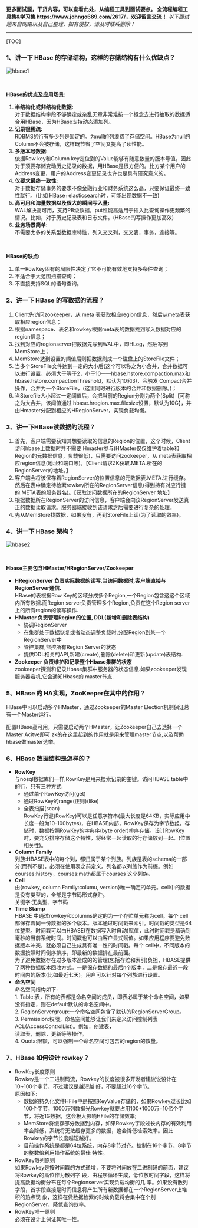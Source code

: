 <b>更多面试题，干货内容，可以查看此处，从编程工具到面试要点。
全流程编程工具集&学习集 https://www.johngo689.com/2617/，欢迎留言交流！</b> 
<i>以下面试题来自网络以及自己整理，如有侵权，请及时联系删除！</i> 
 *** 
[TOC]

### 1、讲一下 HBase 的存储结构，这样的存储结构有什么优缺点？
<p><img src="https://www.johngo689.com/wp-content/uploads/member/avatars/hbase1.jpg" alt="hbase1" /></p><p>&nbsp;</p><p><strong>HBase的优点及应用场景:</strong></p><ol><li><strong>半结构化或非结构化数据:</strong><br />对于数据结构字段不够确定或杂乱无章非常难按一个概念去进行抽取的数据适合用HBase，因为HBase支持动态添加列。</li><li><strong>记录很稀疏:</strong><br />RDBMS的行有多少列是固定的。为null的列浪费了存储空间。HBase为null的Column不会被存储，这样既节省了空间又提高了读性能。</li><li><strong>多版本号数据:</strong><br />依据Row key和Column key定位到的Value能够有随意数量的版本号值，因此对于须要存储变动历史记录的数据，用HBase是很方便的。比方某个用户的Address变更，用户的Address变更记录也许也是具有研究意义的。</li><li><strong>仅要求最终一致性:</strong><br />对于数据存储事务的要求不像金融行业和财务系统这么高，只要保证最终一致性就行。(比如 HBase+elasticsearch时，可能出现数据不一致)</li><li><strong>高可用和海量数据以及很大的瞬间写入量:</strong><br />WAL解决高可用，支持PB级数据，put性能高适用于插入比查询操作更频繁的情况。比如，对于历史记录表和日志文件。(HBase的写操作更加高效)</li><li><strong>业务场景简单:</strong><br />不需要太多的关系型数据库特性，列入交叉列，交叉表，事务，连接等。</li></ol><p>&nbsp;</p><p><strong>HBase的缺点:</strong></p><ol><li>单一RowKey固有的局限性决定了它不可能有效地支持多条件查询；</li><li>不适合于大范围扫描查询；</li><li>不直接支持SQL的语句查询。</li></ol>



### 2、讲一下 HBase 的写数据的流程？
<ol><li>Client先访问zookeeper，从 meta 表获取相应region信息，然后从meta表获取相应region信息；</li><li>根据namespace、表名和rowkey根据meta表的数据找到写入数据对应的region信息；</li><li>找到对应的regionserver把数据先写到WAL中，即HLog，然后写到MemStore上；</li><li>MemStore达到设置的阈值后则把数据刷成一个磁盘上的StoreFile文件；</li><li>当多个StoreFile文件达到一定的大小后(这个可以称之为小合并，合并数据可以进行设置，必须大于等于2，小于10——hbase.hstore.compaction.max和hbase.hstore.compactionThreshold，默认为10和3)，会触发 Compact合并操作，合并为一个StoreFile，(这里同时进行版本的合并和数据删除。)；</li><li>当Storefile大小超过一定阈值后，会把当前的Region分割为两个(Split)【可称之为大合并，该阈值通过 hbase.hregion.max.filesize设置，默认为10G】，并由Hmaster分配到相应的HRegionServer，实现负载均衡。</li></ol>



### 3、讲一下HBase读数据的流程？
<ol><li>首先，客户端需要获知其想要读取的信息的Region的位置，这个时候，Client访问hbase上数据时并不需要 Hmaster参与(HMaster仅仅维护着table和Region的元数据信息，负载很低)，只需要访问zookeeper，从 meta表获取相应region信息(地址和端口等)。【Client请求ZK获取.META.所在的RegionServer的地址。】</li><li>客户端会将该保存着RegionServer的位置信息的元数据表.META.进行缓存。然后在表中确定待检索rowkey所在的RegionServer信息(得到持有对应行键的.META表的服务器名)。【获取访问数据所在的RegionServer 地址】</li><li>根据数据所在RegionServer的访问信息，客户端会向该RegionServer发送真正的数据读取请求。服务器端接收到该请求之后需要进行复杂的处理。</li><li>先从MemStore找数据，如果没有，再到StoreFile上读(为了读取的效率)。</li></ol>



### 4、讲一下 HBase 架构？
<p><img src="https://www.johngo689.com/wp-content/uploads/member/avatars/hbase2.jpg" alt="hbase2" /></p><p>&nbsp;</p><p><strong>Hbase主要包含HMaster/HRegionServer/Zookeeper</strong></p><ul><li><strong>HRegionServer 负责实际数据的读写.当访问数据时,客户端直接与RegionServer通信.</strong><br />HBase的表根据Row Key的区域分成多个Region,一个Region包含这这个区域内所有数据.而Region server负责管理多个Region,负责在这个Region server上的所有region的读写操作.</li><li><strong>HMaster 负责管理Region的位置, DDL(新增和删除表结构)</strong><br /><ul><li>协调RegionServer </li><li>在集群处于数据恢复或者动态调整负载时,分配Region到某一个RegionServer中</li><li>管控集群,监控所有Region Server的状态</li><li>提供DDL相关的API,新建(create),删除(delete)和更新(update)表结构.</li></ul></li><li><strong>Zookeeper 负责维护和记录整个Hbase集群的状态</strong><br />zookeeper探测和记录Hbase集群中服务器的状态信息.如果zookeeper发现服务器宕机,它会通知Hbase的 master节点.</li></ul>



### 5、HBase 的 HA实现，ZooKeeper在其中的作用？
<p>HBase中可以启动多个HMaster，通过Zookeeper的Master Election机制保证总有一个Master运行。</p><p>配置HBase高可用，只需要启动两个HMaster，让Zookeeper自己去选择一个Master Acitve即可 zk的在这里起到的作用就是用来管理master节点,以及帮助hbase做master选举。</p>



### 6、HBase 数据结构是怎样的？
<ul><li><strong>RowKey</strong><br />与nosql数据库们一样,RowKey是用来检索记录的主键。访问HBASE table中的行，只有三种方式:<br /><ul><li>通过单个RowKey访问(get)</li><li>通过RowKey的range(正则)(like)</li><li>全表扫描(scan)<br />RowKey行键(RowKey)可以是任意字符串(最大⻓度是64KB，实际应用中⻓度一般为10-100bytes)，在HBASE内部，RowKey保存为字节数组。存储时，数据按照RowKey的字典序(byte order)排序存储。设计RowKey时，要充分排序存储这个特性，将经常一起读取的行存储放到一起。(位置相关性)。</li></ul></li><li><strong>Column Family</strong><br />列族:HBASE表中的每个列，都归属于某个列族。列族是表的schema的一部分(而列不是)，必须在使用表之前定义。列名都以列族作为前缀。例如 courses:history，courses:math都属于courses 这个列族。</li><li><strong>Cell</strong><br />由{rowkey, column Family:columu, version}唯一确定的单元。cell中的数据是没有类型的，全部是字节码形式存贮。<br />关键字:无类型、字节码</li><li><strong>Time Stamp</strong><br />HBASE 中通过rowkey和columns确定的为一个存贮单元称为cell。每个 cell都保存着同一份数据的多个版本。版本通过时间戳来索引。时间戳的类型是64位整型。时间戳可以由HBASE(在数据写入时自动)赋值，此时时间戳是精确到毫秒的当前系统时间。时间戳也可以由客户显式赋值。如果应用程序要避免数据版本冲突，就必须自己生成具有唯一性的时间戳。每个 cell中，不同版本的数据按照时间倒序排序，即最新的数据排在最前面。<br />为了避免数据存在过多版本造成的的管理(包括存贮和索引)负担，HBASE提供了两种数据版本回收方式。一是保存数据的最后n个版本，二是保存最近一段时间内的版本(比如最近七天)。用户可以针对每个列族进行设置。</li><li><strong>命名空间</strong><br />命名空间结构如下:<br />1. Table:表，所有的表都是命名空间的成员，即表必属于某个命名空间，如果没有指定，则在default默认的命名空间中。<br />2. RegionServergroup:一个命名空间包含了默认的RegionServerGroup。<br />3. Permission:权限，命名空间能够让我们来定义访问控制列表ACL(AccessControlList)。例如，创建表，<br />读取表，删除，更新等等操作。<br />4. Quota:限额，可以强制一个命名空间可包含的region的数量。</li></ul>



### 7、HBase 如何设计 rowkey？
<ul><li>RowKey⻓度原则<br />Rowkey是一个二进制码流，Rowkey的⻓度被很多开发者建议说设计在10~100个字节，不过建议是越短越 好，不要超过16个字节。<br />原因如下:<br /><ul><li>数据的持久化文件HFile中是按照KeyValue存储的，如果Rowkey过⻓比如100个字节，1000万列数据光Rowkey就要占用100*1000万=10亿个字节，将近1G数据，这会极大影响HFile的存储效率;</li><li>MemStore将缓存部分数据到内存，如果Rowkey字段过⻓内存的有效利用率会降低，系统将无法缓存更多的数据，这会降低检索效率。因此Rowkey的字节⻓度越短越好。 </li><li>目前操作系统是都是64位系统，内存8字节对⻬。控制在16个字节，8字节的整数倍利用操作系统的最佳 特性。</li></ul></li><li>RowKey散列原则<br />如果Rowkey是按时间戳的方式递增，不要将时间放在二进制码的前面，建议将Rowkey的高位作为散列字 段，由程序循环生成，低位放时间字段，这样将提高数据均衡分布在每个Regionserver实现负载均衡的几 率。如果没有散列字段，首字段直接是时间信息将产生所有新数据都在一个RegionServer上堆积的热点现 象，这样在做数据检索的时候负载将会集中在个别RegionServer，降低查询效率。</li><li>RowKey唯一原则 <br />必须在设计上保证其唯一性。</li></ul>


